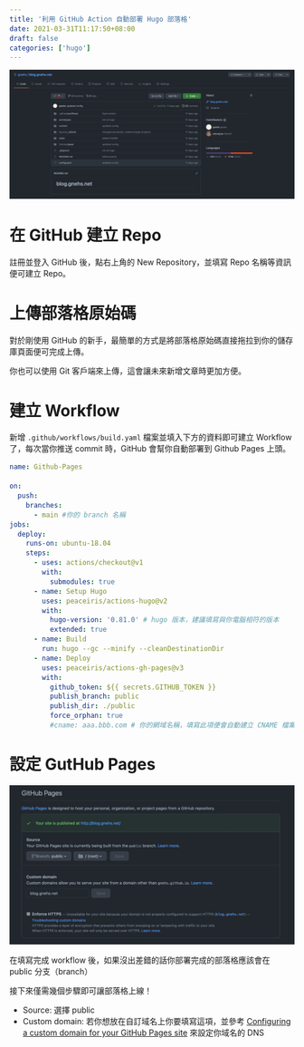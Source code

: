 ```yaml
---
title: '利用 GitHub Action 自動部署 Hugo 部落格'
date: 2021-03-31T11:17:50+08:00
draft: false
categories: ['hugo']
---
```

![](/img/tg_image_519956313.jpeg)
# 在 GitHub 建立 Repo
註冊並登入 GitHub 後，點右上角的 New Repository，並填寫 Repo 名稱等資訊便可建立 Repo。
# 上傳部落格原始碼
對於剛使用 GitHub 的新手，最簡單的方式是將部落格原始碼直接拖拉到你的儲存庫頁面便可完成上傳。

你也可以使用 Git 客戶端來上傳，這會讓未來新增文章時更加方便。
# 建立 Workflow
新增 `.github/workflows/build.yaml` 檔案並填入下方的資料即可建立 Workflow 了，每次當你推送 commit 時，GitHub 會幫你自動部署到 Github Pages 上頭。

```yaml
name: Github-Pages

on:
  push:
    branches:
      - main #你的 branch 名稱
jobs:
  deploy:
    runs-on: ubuntu-18.04
    steps:
      - uses: actions/checkout@v1
        with:
          submodules: true
      - name: Setup Hugo
        uses: peaceiris/actions-hugo@v2
        with:
          hugo-version: '0.81.0' # hugo 版本，建議填寫與你電腦相符的版本
          extended: true
      - name: Build
        run: hugo --gc --minify --cleanDestinationDir
      - name: Deploy
        uses: peaceiris/actions-gh-pages@v3
        with:
          github_token: ${{ secrets.GITHUB_TOKEN }}
          publish_branch: public
          publish_dir: ./public
          force_orphan: true
          #cname: aaa.bbb.com # 你的網域名稱，填寫此項便會自動建立 CNAME 檔案（注意：你必須將 DNS 記錄指向 GitHub Pages）
```
# 設定 GutHub Pages
![](/img/tg_image_244516670.jpeg)

在填寫完成 workflow 後，如果沒出差錯的話你部署完成的部落格應該會在 public 分支（branch）

接下來僅需幾個步驟即可讓部落格上線！

- Source: 選擇 public
- Custom domain: 若你想放在自訂域名上你要填寫這項，並參考 [Configuring a custom domain for your GitHub Pages site](https://docs.github.com/en/github/working-with-github-pages/configuring-a-custom-domain-for-your-github-pages-site) 來設定你域名的 DNS